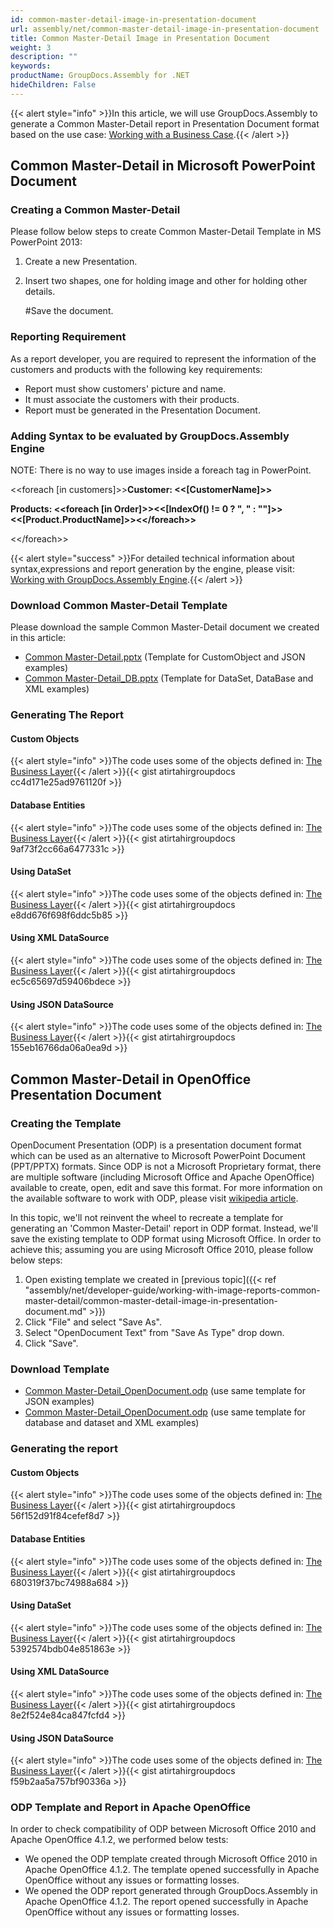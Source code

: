 ```yaml
---
id: common-master-detail-image-in-presentation-document
url: assembly/net/common-master-detail-image-in-presentation-document
title: Common Master-Detail Image in Presentation Document
weight: 3
description: ""
keywords: 
productName: GroupDocs.Assembly for .NET
hideChildren: False
---
```

{{< alert style="info" >}}In this article, we will use GroupDocs.Assembly to generate a Common Master-Detail report in Presentation Document format based on the use case: [Working with a Business Case](https://docs.groupdocs.com/assembly/net/working-with-a-business-case/).{{< /alert >}}

## Common Master-Detail in Microsoft PowerPoint Document

### Creating a Common Master-Detail

Please follow below steps to create Common Master-Detail Template in MS PowerPoint 2013:

1.  Create a new Presentation.
2.  Insert two shapes, one for holding image and other for holding other details.  
    
    #Save the document.

### Reporting Requirement

As a report developer, you are required to represent the information of the customers and products with the following key requirements:

*   Report must show customers' picture and name.
*   It must associate the customers with their products.
*   Report must be generated in the Presentation Document.

### Adding Syntax to be evaluated by GroupDocs.Assembly Engine

NOTE: There is no way to use images inside a foreach tag in PowerPoint.

<<foreach \[in customers\]>>**Customer: <<\[CustomerName\]>>**

**Products: <<foreach \[in Order\]>><<\[IndexOf() != 0 ? ", " : ""\]>><<\[Product.ProductName\]>><</foreach\>>**

<</foreach\>>

{{< alert style="success" >}}For detailed technical information about syntax,expressions and report generation by the engine, please visit: [Working with GroupDocs.Assembly Engine](https://docs.groupdocs.com/assembly/net/working-with-groupdocs-assembly-engine/).{{< /alert >}}

### Download Common Master-Detail Template

Please download the sample Common Master-Detail document we created in this article:

*   [Common Master-Detail.pptx](https://github.com/groupdocsassembly/GroupDocs_Assembly_NET/blob/master/Examples/Data/Source/Presentation%20Templates/Common%20Master-Detail.pptx?raw=true) (Template for CustomObject and JSON examples)
*   [Common Master-Detail\_DB.pptx](https://github.com/groupdocsassembly/GroupDocs_Assembly_NET/blob/master/Examples/Data/Source/Presentation%20Templates/Common%20Master-Detail_DB.pptx?raw=true) (Template for DataSet, DataBase and XML examples)

### Generating The Report

#### Custom Objects

{{< alert style="info" >}}The code uses some of the objects defined in: [The Business Layer](https://docs.groupdocs.com/assembly/net/the-business-layer/){{< /alert >}}{{< gist atirtahirgroupdocs cc4d171e25ad9761120f >}}



#### Database Entities

{{< alert style="info" >}}The code uses some of the objects defined in: [The Business Layer](https://docs.groupdocs.com/assembly/net/the-business-layer/){{< /alert >}}{{< gist atirtahirgroupdocs 9af73f2cc66a6477331c >}}



#### Using DataSet

{{< alert style="info" >}}The code uses some of the objects defined in: [The Business Layer](https://docs.groupdocs.com/assembly/net/the-business-layer/){{< /alert >}}{{< gist atirtahirgroupdocs e8dd676f698f6ddc5b85 >}}



#### Using XML DataSource

{{< alert style="info" >}}The code uses some of the objects defined in: [The Business Layer](https://docs.groupdocs.com/assembly/net/the-business-layer/){{< /alert >}}{{< gist atirtahirgroupdocs ec5c65697d59406bdece >}}



#### Using JSON DataSource

{{< alert style="info" >}}The code uses some of the objects defined in: [The Business Layer](https://docs.groupdocs.com/assembly/net/the-business-layer/){{< /alert >}}{{< gist atirtahirgroupdocs 155eb16766da06a0ea9d >}}



## Common Master-Detail in OpenOffice Presentation Document

### Creating the Template

OpenDocument Presentation (ODP) is a presentation document format which can be used as an alternative to Microsoft PowerPoint Document (PPT/PPTX) formats. Since ODP is not a Microsoft Proprietary format, there are multiple software (including Microsoft Office and Apache OpenOffice) available to create, open, edit and save this format. For more information on the available software to work with ODP, please visit [wikipedia article](https://en.wikipedia.org/wiki/OpenDocument#Software).

In this topic, we'll not reinvent the wheel to recreate a template for generating an 'Common Master-Detail' report in ODP format. Instead, we'll save the existing template to ODP format using Microsoft Office. In order to achieve this; assuming you are using Microsoft Office 2010, please follow below steps:

1.  Open existing template we created in [previous topic]({{< ref "assembly/net/developer-guide/working-with-image-reports-common-master-detail/common-master-detail-image-in-presentation-document.md" >}})
2.  Click "File" and select "Save As".
3.  Select "OpenDocument Text" from "Save As Type" drop down.
4.  Click "Save".

### Download Template

*   [Common Master-Detail\_OpenDocument.odp](https://github.com/groupdocsassembly/GroupDocs_Assembly_NET/blob/master/Examples/Data/Source/Presentation%20Templates/Common%20Master-Detail_OpenDocument.odp?raw=true) (use same template for JSON examples)
*   [Common Master-Detail\_OpenDocument.odp](https://github.com/groupdocsassembly/GroupDocs_Assembly_NET/blob/master/Examples/Data/Source/Presentation%20Templates/Common%20Master-Detail_DB_OpenDocument.odp?raw=true) (use same template for database and dataset and XML examples)

### Generating the report

#### Custom Objects

{{< alert style="info" >}}The code uses some of the objects defined in: [The Business Layer](https://docs.groupdocs.com/assembly/net/the-business-layer/){{< /alert >}}{{< gist atirtahirgroupdocs 56f152d91f84cefef8d7 >}}



#### Database Entities

{{< alert style="info" >}}The code uses some of the objects defined in: [The Business Layer](https://docs.groupdocs.com/assembly/net/the-business-layer/){{< /alert >}}{{< gist atirtahirgroupdocs 680319f37bc74988a684 >}}



#### Using DataSet

{{< alert style="info" >}}The code uses some of the objects defined in: [The Business Layer](https://docs.groupdocs.com/assembly/net/the-business-layer/){{< /alert >}}{{< gist atirtahirgroupdocs 5392574bdb04e851863e >}}



#### Using XML DataSource

{{< alert style="info" >}}The code uses some of the objects defined in: [The Business Layer](https://docs.groupdocs.com/assembly/net/the-business-layer/){{< /alert >}}{{< gist atirtahirgroupdocs 8e2f524e84ca847fcfd4 >}}



#### Using JSON DataSource

{{< alert style="info" >}}The code uses some of the objects defined in: [The Business Layer](https://docs.groupdocs.com/assembly/net/the-business-layer/){{< /alert >}}{{< gist atirtahirgroupdocs f59b2aa5a757bf90336a >}}



### ODP Template and Report in Apache OpenOffice

In order to check compatibility of ODP between Microsoft Office 2010 and Apache OpenOffice 4.1.2, we performed below tests:

*   We opened the ODP template created through Microsoft Office 2010 in Apache OpenOffice 4.1.2. The template opened successfully in Apache OpenOffice without any issues or formatting losses.
*   We opened the ODP report generated through GroupDocs.Assembly in Apache OpenOffice 4.1.2. The report opened successfully in Apache OpenOffice without any issues or formatting losses.

